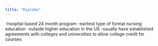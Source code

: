 ```yaml
---
title: "Diploma"
---
```

-hospital based 24 month program
-earliest type of formal nursing education
-outside higher education in the US
-usually have established agreements with colleges and universities to allow college credit for courses

